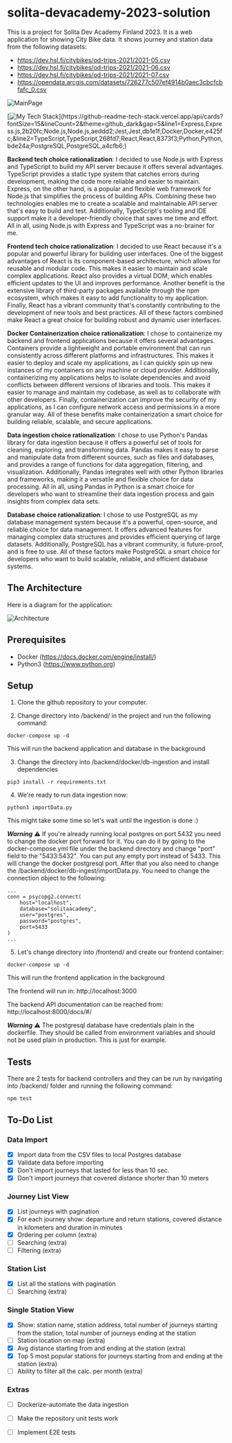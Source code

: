 # solita-devacademy-2023-solution

This is a project for Solita Dev Academy Finland 2023. It is a web application for showing City Bike data. It shows journey and station data from the following datasets:

* https://dev.hsl.fi/citybikes/od-trips-2021/2021-05.csv
* https://dev.hsl.fi/citybikes/od-trips-2021/2021-06.csv
* https://dev.hsl.fi/citybikes/od-trips-2021/2021-07.csv
* https://opendata.arcgis.com/datasets/726277c507ef4914b0aec3cbcfcbfafc_0.csv

![MainPage](./img/MainPage.png)



[![My Tech Stack](https://github-readme-tech-stack.vercel.app/api/cards?fontSize=15&lineCount=2&theme=github_dark&gap=5&line1=Express,Express.js,2b20fc;Node.js,Node.js,aeddd2;Jest,Jest,db1e1f;Docker,Docker,e425fc;&line2=TypeScript,TypeScript,268fd7;React,React,8373f3;Python,Python,bde24a;PostgreSQL,PostgreSQL,a4cfb6;)](https://github-readme-tech-stack.vercel.app/api/cards?fontSize=15&lineCount=2&theme=github_dark&gap=5&line1=Express,Express.js,2b20fc;Node.js,Node.js,aeddd2;Jest,Jest,db1e1f;Docker,Docker,e425fc;&line2=TypeScript,TypeScript,268fd7;React,React,8373f3;Python,Python,bde24a;PostgreSQL,PostgreSQL,a4cfb6;)

**Backend tech choice rationalization**: I decided to use Node.js with Express and TypeScript to build my API server because it offers several advantages. TypeScript provides a static type system that catches errors during development, making the code more reliable and easier to maintain. Express, on the other hand, is a popular and flexible web framework for Node.js that simplifies the process of building APIs. Combining these two technologies enables me to create a scalable and maintainable API server that's easy to build and test. Additionally, TypeScript's tooling and IDE support make it a developer-friendly choice that saves me time and effort. All in all, using Node.js with Express and TypeScript was a no-brainer for me.

**Frontend tech choice rationalization**: I decided to use React because it's a popular and powerful library for building user interfaces. One of the biggest advantages of React is its component-based architecture, which allows for reusable and modular code. This makes it easier to maintain and scale complex applications. React also provides a virtual DOM, which enables efficient updates to the UI and improves performance. Another benefit is the extensive library of third-party packages available through the npm ecosystem, which makes it easy to add functionality to my application. Finally, React has a vibrant community that's constantly contributing to the development of new tools and best practices. All of these factors combined make React a great choice for building robust and dynamic user interfaces.

**Docker Containerization choice rationalization**:  I chose to containerize my backend and frontend applications because it offers several advantages. Containers provide a lightweight and portable environment that can run consistently across different platforms and infrastructures. This makes it easier to deploy and scale my applications, as I can quickly spin up new instances of my containers on any machine or cloud provider. Additionally, containerizing my applications helps to isolate dependencies and avoid conflicts between different versions of libraries and tools. This makes it easier to manage and maintain my codebase, as well as to collaborate with other developers. Finally, containerization can improve the security of my applications, as I can configure network access and permissions in a more granular way. All of these benefits make containerization a smart choice for building reliable, scalable, and secure applications.

**Data ingestion choice rationalization**: I chose to use Python's Pandas library for data ingestion because it offers a powerful set of tools for cleaning, exploring, and transforming data. Pandas makes it easy to parse and manipulate data from different sources, such as files and databases, and provides a range of functions for data aggregation, filtering, and visualization. Additionally, Pandas integrates well with other Python libraries and frameworks, making it a versatile and flexible choice for data processing. All in all, using Pandas in Python is a smart choice for developers who want to streamline their data ingestion process and gain insights from complex data sets.

**Database choice rationalization**: I chose to use PostgreSQL as my database management system because it's a powerful, open-source, and reliable choice for data management. It offers advanced features for managing complex data structures and provides efficient querying of large datasets. Additionally, PostgreSQL has a vibrant community, is future-proof, and is free to use. All of these factors make PostgreSQL a smart choice for developers who want to build scalable, reliable, and efficient database systems.

## The Architecture 

Here is a diagram for the application:

![Architecture](./img/Solita-Architecture.png)


## Prerequisites
- Docker (https://docs.docker.com/engine/install/) 
- Python3  (https://www.python.org)

## Setup
1. Clone the github repository to your computer.

2. Change directory into /backend/ in the project and run the following command:

```
docker-compose up -d
```

This will run the backend application and database in the background

3. Change the directory into /backend/docker/db-ingestion and install dependencies

```
pip3 install -r requirements.txt
```

4. We're ready to run data ingestion now:

```
python3 importData.py
```

This might take some time so let's wait until the ingestion is done :) 

***Warning***
⚠️ If you're already running local postgres on port 5432 you need to change the docker port forward for it. You can do it by going to the docker-compose.yml file under the backend directory and change "port" field to the "5433:5432". You can put any empty port instead of 5433. This will change the docker postgresql port. After that you also need to change the /backend/docker/db-ingest/importData.py. You need to change the connection object to the following:

```
...
conn = psycopg2.connect(
    host="localhost",
    database="solitaacademy",
    user="postgres",
    password="postgres",
    port=5433
)
...

```

5. Let's change directory into /frontend/ and create our frontend container:

```
docker-compose up -d
```

This will run the frontend application in the background

The frontend will run in: http://localhost:3000

The backend API documentation can be reached from: http://localhost:8000/docs/#/

***Warning*** 
:warning: The postgresql database have credentials plain in the dockerfile. They should be called from environment variables and should not be used plain in production. This is just for example.


## Tests

There are 2 tests for backend controllers and they can be run by navigating into /backend/ folder and running the following command:

```
npm test
```


## To-Do List

### Data Import

- [x] Import data from the CSV files to local Postgres database
- [x] Validate data before importing
- [x] Don't import journeys that lasted for less than 10 sec.
- [x] Don't import journeys that covered distance shorter than 10 meters

### Journey List View

- [x] List journeys with pagination
- [x] For each journey show: departure and return stations, covered distance in kilometers and duration in minutes
- [x] Ordering per column (extra)
- [ ] Searching (extra)
- [ ] Filtering (extra)

### Station List 

- [x] List all the stations with pagination
- [ ] Searching (extra)

### Single Station View

- [x] Show: station name, station address, total number of journeys starting from the station, total number of journeys ending at the station
- [ ] Station location on map (extra)
- [x] Avg distance starting from and  ending at the station (extra)
- [x] Top 5 most popular stations for journeys starting from and ending at the station (extra)
- [ ] Ability to filter all the calc. per month (extra)

### Extras
- [ ] Dockerize-automate the data ingestion
- [ ] Make the repository unit tests work
- [ ] Implement E2E tests

